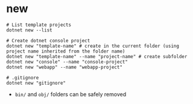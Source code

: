 # new

```shell
# List template projects
dotnet new --list

# Create dotnet console project
dotnet new "template-name" # create in the current folder (using project name inherited from the folder name)
dotnet new "template-name" --name "project-name" # create subfolder
dotnet new "console" --name "console-project"
dotnet new "webapp" --name "webapp-project"

# .gitignore
dotnet new "gitignore"
```

- `bin/` and `obj/` folders can be safely removed
